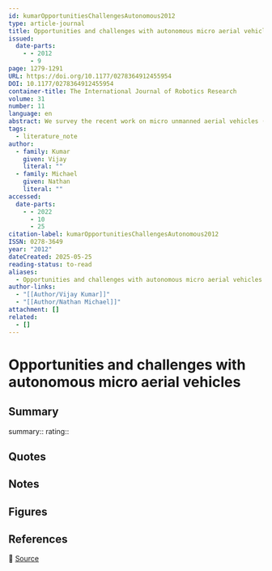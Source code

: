```yaml
---
id: kumarOpportunitiesChallengesAutonomous2012
type: article-journal
title: Opportunities and challenges with autonomous micro aerial vehicles
issued:
  date-parts:
    - - 2012
      - 9
page: 1279-1291
URL: https://doi.org/10.1177/0278364912455954
DOI: 10.1177/0278364912455954
container-title: The International Journal of Robotics Research
volume: 31
number: 11
language: en
abstract: We survey the recent work on micro unmanned aerial vehicles (UAVs), a fast-growing field in robotics, outlining the opportunities for research and applications, along with the scientific and technological challenges. Micro-UAVs can operate in three-dimensional environments, explore and map multi-story buildings, manipulate and transport objects, and even perform such tasks as assembly. While fixed-base industrial robots were the main focus in the first two decades of robotics, and mobile robots enabled most of the significant advances during the next two decades, it is likely that UAVs, and particularly micro-UAVs, will provide a major impetus for the next phase of education, research, and development.
tags:
  - literature_note
author:
  - family: Kumar
    given: Vijay
    literal: ""
  - family: Michael
    given: Nathan
    literal: ""
accessed:
  date-parts:
    - - 2022
      - 10
      - 25
citation-label: kumarOpportunitiesChallengesAutonomous2012
ISSN: 0278-3649
year: "2012"
dateCreated: 2025-05-25
reading-status: to-read
aliases:
  - Opportunities and challenges with autonomous micro aerial vehicles
author-links:
  - "[[Author/Vijay Kumar]]"
  - "[[Author/Nathan Michael]]"
attachment: []
related:
  - []
---
```


# Opportunities and challenges with autonomous micro aerial vehicles

## Summary
summary::
rating::

## Quotes

## Notes

## Figures

## References

🔗 [Source](https://doi.org/10.1177/0278364912455954)

